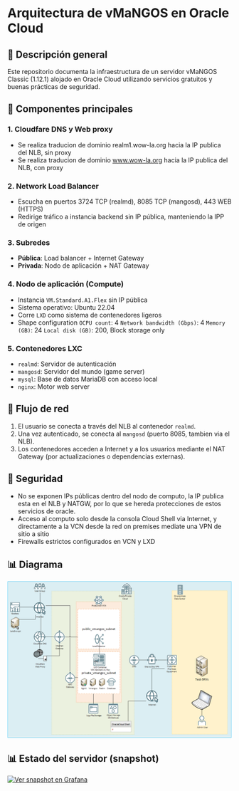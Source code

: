 # Arquitectura de vMaNGOS en Oracle Cloud

## 🔧 Descripción general

Este repositorio documenta la infraestructura de un servidor vMaNGOS Classic (1.12.1) alojado en Oracle Cloud utilizando servicios gratuitos y buenas prácticas de seguridad.

## 🧱 Componentes principales

### 1. Cloudfare DNS y Web proxy
- Se realiza traducion de dominio realm1.wow-la.org hacia la IP publica del NLB, sin proxy
- Se realiza traducion de dominio www.wow-la.org hacia la IP publica del NLB, con proxy

### 2. Network Load Balancer
- Escucha en puertos 3724 TCP (realmd), 8085 TCP (mangosd), 443 WEB (HTTPS)
- Redirige tráfico a instancia backend sin IP pública, manteniendo la IPP de origen

### 3. Subredes
- **Pública**: Load balancer + Internet Gateway
- **Privada**: Nodo de aplicación + NAT Gateway

### 4. Nodo de aplicación (Compute)
- Instancia `VM.Standard.A1.Flex` sin IP pública
- Sistema operativo: Ubuntu 22.04
- Corre `LXD` como sistema de contenedores ligeros
- Shape configuration
  `OCPU count`: 4
  `Network bandwidth (Gbps)`: 4
  `Memory (GB)`: 24
  `Local disk (GB)`: 200, Block storage only

### 5. Contenedores LXC
- `realmd`: Servidor de autenticación
- `mangosd`: Servidor del mundo (game server)
- `mysql`: Base de datos MariaDB con acceso local
- `nginx`: Motor web server


## 🔄 Flujo de red

1. El usuario se conecta a través del NLB al contenedor `realmd`.
2. Una vez autenticado, se conecta al `mangosd` (puerto 8085, tambien via el NLB).
3. Los contenedores acceden a Internet y a los usuarios mediante el NAT Gateway (por actualizaciones o dependencias externas).

## 🔐 Seguridad
- No se exponen IPs públicas dentro del nodo de computo, la IP publica esta en el NLB y NATGW, por lo que se hereda protecciones de estos servicios de oracle.
- Acceso al computo solo desde la consola Cloud Shell via Internet, y directamente a la VCN desde la red on premises mediate una VPN de sitio a sitio
- Firewalls estrictos configurados en VCN y LXD

## 📊 Diagrama

![Diagrama de Arquitectura](./Diagrams/Diagrama_Vmangos_Oracle.png)

## 📊 Estado del servidor (snapshot)

[![Ver snapshot en Grafana](docs/assets/grafana-snapshot.png)](https://wowla.grafana.net/dashboard/snapshot/f0CBU2ponxdKBuvtuyhoZY3QjiG9zLqz)

